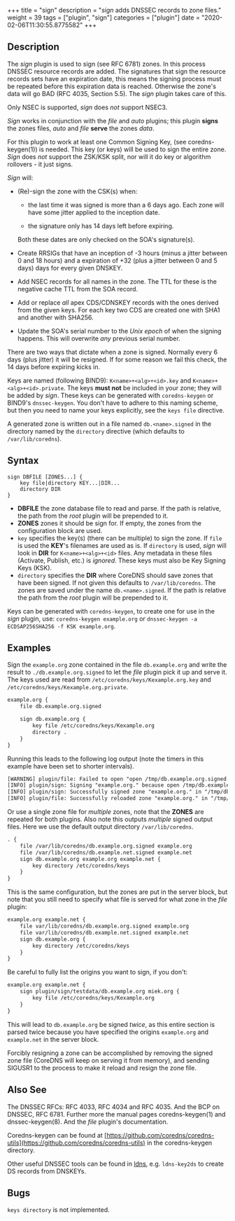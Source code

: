 +++
title = "sign"
description = "*sign* adds DNSSEC records to zone files."
weight = 39
tags = ["plugin", "sign"]
categories = ["plugin"]
date = "2020-02-06T11:30:55.8775582"
+++

## Description

The *sign* plugin is used to sign (see RFC 6781) zones. In this process DNSSEC resource records are
added. The signatures that sign the resource records sets have an expiration date, this means the
signing process must be repeated before this expiration data is reached. Otherwise the zone's data
will go BAD (RFC 4035, Section 5.5). The *sign* plugin takes care of this.

Only NSEC is supported, *sign* does *not* support NSEC3.

*Sign* works in conjunction with the *file* and *auto* plugins; this plugin **signs** the zones
files, *auto* and *file* **serve** the zones *data*.

For this plugin to work at least one Common Signing Key, (see coredns-keygen(1)) is needed. This key
(or keys) will be used to sign the entire zone. *Sign* does *not* support the ZSK/KSK split, nor will
it do key or algorithm rollovers - it just signs.

*Sign* will:

 *  (Re)-sign the zone with the CSK(s) when:

     -  the last time it was signed is more than a 6 days ago. Each zone will have some jitter
        applied to the inception date.

     -  the signature only has 14 days left before expiring.

    Both these dates are only checked on the SOA's signature(s).

 *  Create RRSIGs that have an inception of -3 hours (minus a jitter between 0 and 18 hours)
    and a expiration of +32 (plus a jitter between 0 and 5 days) days for every given DNSKEY.

 *  Add NSEC records for all names in the zone. The TTL for these is the negative cache TTL from the
    SOA record.

 *  Add or replace *all* apex CDS/CDNSKEY records with the ones derived from the given keys. For
    each key two CDS are created one with SHA1 and another with SHA256.

 *  Update the SOA's serial number to the *Unix epoch* of when the signing happens. This will
    overwrite *any* previous serial number.


There are two ways that dictate when a zone is signed. Normally every 6 days (plus jitter) it will
be resigned. If for some reason we fail this check, the 14 days before expiring kicks in.

Keys are named (following BIND9): `K<name>+<alg>+<id>.key` and `K<name>+<alg>+<id>.private`.
The keys **must not** be included in your zone; they will be added by *sign*. These keys can be
generated with `coredns-keygen` or BIND9's `dnssec-keygen`. You don't have to adhere to this naming
scheme, but then you need to name your keys explicitly, see the `keys file` directive.

A generated zone is written out in a file named `db.<name>.signed` in the directory named by the
`directory` directive (which defaults to `/var/lib/coredns`).

## Syntax

~~~
sign DBFILE [ZONES...] {
    key file|directory KEY...|DIR...
    directory DIR
}
~~~

*  **DBFILE** the zone database file to read and parse. If the path is relative, the path from the
   *root* plugin will be prepended to it.
*  **ZONES** zones it should be sign for. If empty, the zones from the configuration block are
   used.
* `key` specifies the key(s) (there can be multiple) to sign the zone. If `file` is
   used the **KEY**'s filenames are used as is. If `directory` is used, *sign* will look in **DIR**
   for `K<name>+<alg>+<id>` files. Any metadata in these files (Activate, Publish, etc.) is
   *ignored*. These keys must also be Key Signing Keys (KSK).
*  `directory` specifies the **DIR** where CoreDNS should save zones that have been signed.
   If not given this defaults to `/var/lib/coredns`. The zones are saved under the name
   `db.<name>.signed`. If the path is relative the path from the *root* plugin will be prepended
   to it.

Keys can be generated with `coredns-keygen`, to create one for use in the *sign* plugin, use:
`coredns-keygen example.org` or `dnssec-keygen -a ECDSAP256SHA256 -f KSK example.org`.

## Examples

Sign the `example.org` zone contained in the file `db.example.org` and write the result to
`./db.example.org.signed` to let the *file* plugin pick it up and serve it. The keys used
are read from `/etc/coredns/keys/Kexample.org.key` and `/etc/coredns/keys/Kexample.org.private`.

~~~ txt
example.org {
    file db.example.org.signed

    sign db.example.org {
        key file /etc/coredns/keys/Kexample.org
        directory .
    }
}
~~~

Running this leads to the following log output (note the timers in this example have been set to
shorter intervals).

~~~ txt
[WARNING] plugin/file: Failed to open "open /tmp/db.example.org.signed: no such file or directory": trying again in 1m0s
[INFO] plugin/sign: Signing "example.org." because open /tmp/db.example.org.signed: no such file or directory
[INFO] plugin/sign: Successfully signed zone "example.org." in "/tmp/db.example.org.signed" with key tags "59725" and 1564766865 SOA serial, elapsed 9.357933ms, next: 2019-08-02T22:27:45.270Z
[INFO] plugin/file: Successfully reloaded zone "example.org." in "/tmp/db.example.org.signed" with serial 1564766865
~~~

Or use a single zone file for *multiple* zones, note that the **ZONES** are repeated for both plugins.
Also note this outputs *multiple* signed output files. Here we use the default output directory
`/var/lib/coredns`.

~~~ txt
. {
    file /var/lib/coredns/db.example.org.signed example.org
    file /var/lib/coredns/db.example.net.signed example.net
    sign db.example.org example.org example.net {
        key directory /etc/coredns/keys
    }
}
~~~

This is the same configuration, but the zones are put in the server block, but note that you still
need to specify what file is served for what zone in the *file* plugin:

~~~ txt
example.org example.net {
    file var/lib/coredns/db.example.org.signed example.org
    file var/lib/coredns/db.example.net.signed example.net
    sign db.example.org {
        key directory /etc/coredns/keys
    }
}
~~~

Be careful to fully list the origins you want to sign, if you don't:

~~~ txt
example.org example.net {
    sign plugin/sign/testdata/db.example.org miek.org {
        key file /etc/coredns/keys/Kexample.org
    }
}
~~~

This will lead to `db.example.org` be signed *twice*, as this entire section is parsed twice because
you have specified the origins `example.org` and `example.net` in the server block.

Forcibly resigning a zone can be accomplished by removing the signed zone file (CoreDNS will keep
on serving it from memory), and sending SIGUSR1 to the process to make it reload and resign the zone
file.

## Also See

The DNSSEC RFCs: RFC 4033, RFC 4034 and RFC 4035. And the BCP on DNSSEC, RFC 6781. Further more the
manual pages coredns-keygen(1) and dnssec-keygen(8). And the *file* plugin's documentation.

Coredns-keygen can be found at
[https://github.com/coredns/coredns-utils](https://github.com/coredns/coredns-utils) in the
coredns-keygen directory.

Other useful DNSSEC tools can be found in [ldns](https://nlnetlabs.nl/projects/ldns/about/), e.g.
`ldns-key2ds` to create DS records from DNSKEYs.

## Bugs

`keys directory` is not implemented.
